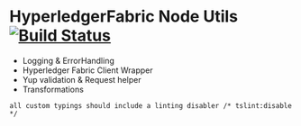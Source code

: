 # HyperledgerFabric Node Utils [![Build Status](https://travis-ci.org/wearetheledger/hlf-node-utils.svg?branch=master)](https://travis-ci.org/wearetheledger/hlf-node-utils)


- Logging & ErrorHandling
- Hyperledger Fabric Client Wrapper
- Yup validation & Request helper
- Transformations



`all custom typings should include a linting disabler /* tslint:disable */`
